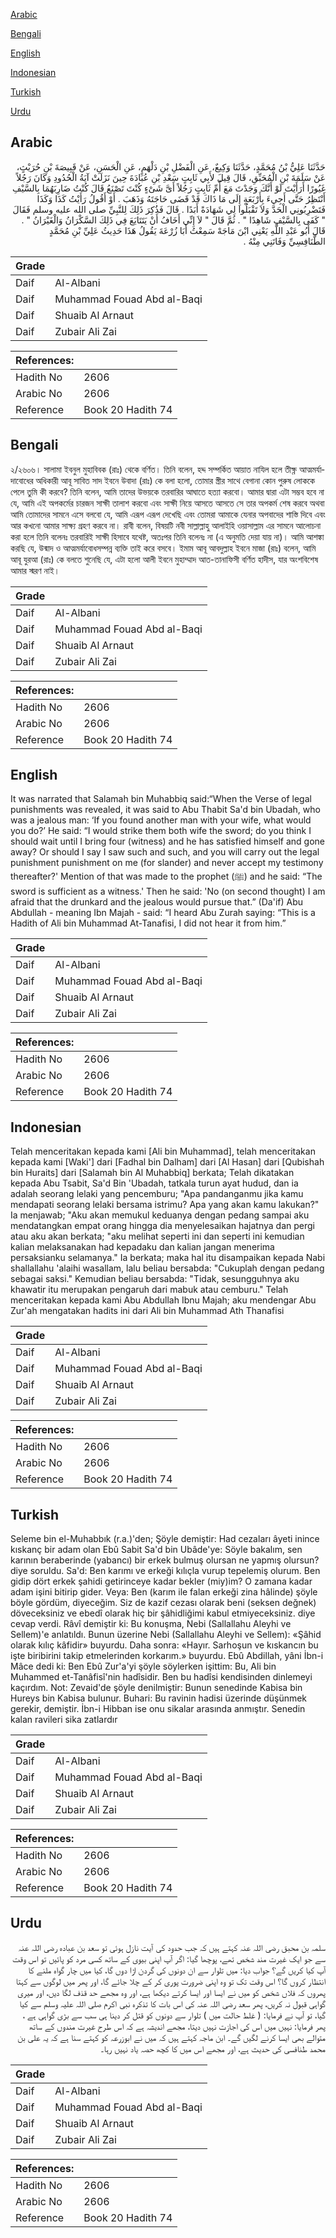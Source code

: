 [Arabic](#arabic)

[Bengali](#bengali)

[English](#english)

[Indonesian](#indonesian)

[Turkish](#turkish)

[Urdu](#urdu)

## Arabic


<div dir="rtl" lang="ar" style={{fontSize:'larger',backgroundColor:'#f8f9fa',padding:20}}>
حَدَّثَنَا عَلِيُّ بْنُ مُحَمَّدٍ، حَدَّثَنَا وَكِيعٌ، عَنِ الْفَضْلِ بْنِ دَلْهَمٍ، عَنِ الْحَسَنِ، عَنْ قَبِيصَةَ بْنِ حُرَيْثٍ، عَنْ سَلَمَةَ بْنِ الْمُحَبِّقِ، قَالَ قِيلَ لأَبِي ثَابِتٍ سَعْدِ بْنِ عُبَادَةَ حِينَ نَزَلَتْ آيَةُ الْحُدُودِ وَكَانَ رَجُلاً غَيُورًا أَرَأَيْتَ لَوْ أَنَّكَ وَجَدْتَ مَعَ أُمِّ ثَابِتٍ رَجُلاً أَىَّ شَىْءٍ كُنْتَ تَصْنَعُ قَالَ كُنْتُ ضَارِبَهُمَا بِالسَّيْفِ أَنْتَظِرُ حَتَّى أَجِيءَ بِأَرْبَعَةٍ إِلَى مَا ذَاكَ قَدْ قَضَى حَاجَتَهُ وَذَهَبَ ‏.‏ أَوْ أَقُولُ رَأَيْتُ كَذَا وَكَذَا فَتَضْرِبُونِي الْحَدَّ وَلاَ تَقْبَلُوا لِي شَهَادَةً أَبَدًا ‏.‏ قَالَ فَذُكِرَ ذَلِكَ لِلنَّبِيِّ صلى الله عليه وسلم فَقَالَ ‏"‏ كَفَى بِالسَّيْفِ شَاهِدًا ‏"‏ ‏.‏ ثُمَّ قَالَ ‏"‏ لاَ إِنِّي أَخَافُ أَنْ يَتَتَايَعَ فِي ذَلِكَ السَّكْرَانُ وَالْغَيْرَانُ ‏"‏ ‏.‏ قَالَ أَبُو عَبْدِ اللَّهِ يَعْنِي ابْنَ مَاجَهْ سَمِعْتُ أَبَا زُرْعَةَ يَقُولُ هَذَا حَدِيثُ عَلِيِّ بْنِ مُحَمَّدٍ الطَّنَافِسِيِّ وَفَاتَنِي مِنْهُ ‏.‏
</div>
<div style={{backgroundColor:'#f8f9fa',padding:20, marginBottom: 10}}><table> <thead> <tr> <th>Grade</th> <th></th> </tr> </thead> <tbody> <tr><td>Daif</td><td>Al-Albani</td></tr><tr><td>Daif</td><td>Muhammad Fouad Abd al-Baqi</td></tr><tr><td>Daif</td><td>Shuaib Al Arnaut</td></tr><tr><td>Daif</td><td>Zubair Ali Zai</td></tr></tbody></table><table> <thead> <tr> <th>References:</th> <th></th> </tr> </thead> <tbody><tr><td>Hadith No</td><td>2606</td></tr><tr><td>Arabic No</td><td>2606</td></tr><tr><td>Reference</td><td>Book 20 Hadith 74</td></tr></tbody></table></div>

## Bengali


<div dir="ltr" lang="bn" style={{fontSize:'larger',backgroundColor:'#f8f9fa',padding:20}}>
২/২৬০৬। সালামা ইবনুল মুহাবিবক (রাঃ) থেকে বর্ণিত। তিনি বলেন, হদ্দ সম্পর্কিত আয়াত নাযিল হলে তীক্ষ্ণ আত্মমর্যাদাবোধের অধিকারী আবূ সাবিত সাদ ইবনে উবাদা (রাঃ) কে বলা হলো, তোমার স্ত্রীর সাথে বেগানা কোন পুরুষ লোককে পেলে তুমি কী করবে? তিনি বলেন, আমি তাদের উভয়কে তরবারির আঘাতে হত্যা করবো। আমার দ্বারা এটা সম্ভব হবে না যে, আমি এই অপকর্মের চারজন সাক্ষী তালাশ করবো এবং সাক্ষী নিয়ে আসতে আসতে সে তার অপকর্ম শেষ করবে অথবা আমি তোমাদের সামনে এসে বলবো যে, আমি এরূপ এরূপ দেখেছি এবং তোমরা আমাকে যেনার অপবাদের শাস্তি দিবে এবং আর কখনো আমার সাক্ষ্য গ্রহণ করবে না। রাবী বলেন, বিষয়টি নবী সাল্লাল্লাহু আলাইহি ওয়াসাল্লাম এর সামনে আলোচনা করা হলে তিনি বলেনঃ তরবারিই সাক্ষী হিসাবে যথেষ্ট, অতঃপর তিনি বলেনঃ না (এ অনুমতি দেয়া যায় না)। আমি আশঙ্কা করছি যে, উন্মাদ ও আত্মমর্যাবোধসম্পন্ন ব্যক্তি তাই করে বসবে। ইমাম আবূ আবদুল্লাহ ইবনে মাজা (রাঃ) বলেন, আমি আবূ যুরআ (রাঃ) কে বলতে শুনেছি যে, এটা হলো আলী ইবনে মুহাম্মাদ আত-তানাফিসী বর্ণিত হাদীস, যার অংশবিশেষ আমার স্মরণ নাই।
</div>
<div style={{backgroundColor:'#f8f9fa',padding:20, marginBottom: 10}}><table> <thead> <tr> <th>Grade</th> <th></th> </tr> </thead> <tbody> <tr><td>Daif</td><td>Al-Albani</td></tr><tr><td>Daif</td><td>Muhammad Fouad Abd al-Baqi</td></tr><tr><td>Daif</td><td>Shuaib Al Arnaut</td></tr><tr><td>Daif</td><td>Zubair Ali Zai</td></tr></tbody></table><table> <thead> <tr> <th>References:</th> <th></th> </tr> </thead> <tbody><tr><td>Hadith No</td><td>2606</td></tr><tr><td>Arabic No</td><td>2606</td></tr><tr><td>Reference</td><td>Book 20 Hadith 74</td></tr></tbody></table></div>

## English


<div dir="ltr" lang="en" style={{fontSize:'larger',backgroundColor:'#f8f9fa',padding:20}}>
It was narrated that Salamah bin Muhabbiq said:“When the Verse of legal punishments was revealed, it was said to Abu Thabit Sa'd bin Ubadah, who was a jealous man: ‘If you found another man with your wife, what would you do?’ He said: “I would strike them both wife the sword; do you think I should wait until I bring four (witness) and he has satisfied himself and gone away? Or should I say I saw such and such, and you will carry out the legal punishment punishment on me (for slander) and never accept my testimony thereafter?' Mention of that was made to the prophet (ﷺ) and he said: “The sword is sufficient as a witness.' Then he said: 'No (on second thought) I am afraid that the drunkard and the jealous would pursue that.” (Da'if) Abu Abdullah - meaning Ibn Majah - said: “I heard Abu Zurah saying: “This is a Hadith of Ali bin Muhammad At-Tanafisi, I did not hear it from him.”
</div>
<div style={{backgroundColor:'#f8f9fa',padding:20, marginBottom: 10}}><table> <thead> <tr> <th>Grade</th> <th></th> </tr> </thead> <tbody> <tr><td>Daif</td><td>Al-Albani</td></tr><tr><td>Daif</td><td>Muhammad Fouad Abd al-Baqi</td></tr><tr><td>Daif</td><td>Shuaib Al Arnaut</td></tr><tr><td>Daif</td><td>Zubair Ali Zai</td></tr></tbody></table><table> <thead> <tr> <th>References:</th> <th></th> </tr> </thead> <tbody><tr><td>Hadith No</td><td>2606</td></tr><tr><td>Arabic No</td><td>2606</td></tr><tr><td>Reference</td><td>Book 20 Hadith 74</td></tr></tbody></table></div>

## Indonesian


<div dir="ltr" lang="id" style={{fontSize:'larger',backgroundColor:'#f8f9fa',padding:20}}>
Telah menceritakan kepada kami [Ali bin Muhammad], telah menceritakan kepada kami [Waki'] dari [Fadhal bin Dalham] dari [Al Hasan] dari [Qubishah bin Huraits] dari [Salamah bin Al Muhabbiq] berkata; Telah dikatakan kepada Abu Tsabit, Sa'd Bin 'Ubadah, tatkala turun ayat hudud, dan ia adalah seorang lelaki yang pencemburu; "Apa pandanganmu jika kamu mendapati seorang lelaki bersama istrimu? Apa yang akan kamu lakukan?" Ia menjawab; "Aku akan memukul keduanya dengan pedang sampai aku mendatangkan empat orang hingga dia menyelesaikan hajatnya dan pergi atau aku akan berkata; "aku melihat seperti ini dan seperti ini kemudian kalian melaksanakan had kepadaku dan kalian jangan menerima persaksianku selamanya." Ia berkata; maka hal itu disampaikan kepada Nabi shallallahu 'alaihi wasallam, lalu beliau bersabda: "Cukuplah dengan pedang sebagai saksi." Kemudian beliau bersabda: "Tidak, sesungguhnya aku khawatir itu merupakan pengaruh dari mabuk atau cemburu." Telah menceritakan kepada kami Abu Abdullah Ibnu Majah; aku mendengar Abu Zur'ah mengatakan hadits ini dari Ali bin Muhammad Ath Thanafisi
</div>
<div style={{backgroundColor:'#f8f9fa',padding:20, marginBottom: 10}}><table> <thead> <tr> <th>Grade</th> <th></th> </tr> </thead> <tbody> <tr><td>Daif</td><td>Al-Albani</td></tr><tr><td>Daif</td><td>Muhammad Fouad Abd al-Baqi</td></tr><tr><td>Daif</td><td>Shuaib Al Arnaut</td></tr><tr><td>Daif</td><td>Zubair Ali Zai</td></tr></tbody></table><table> <thead> <tr> <th>References:</th> <th></th> </tr> </thead> <tbody><tr><td>Hadith No</td><td>2606</td></tr><tr><td>Arabic No</td><td>2606</td></tr><tr><td>Reference</td><td>Book 20 Hadith 74</td></tr></tbody></table></div>

## Turkish


<div dir="ltr" lang="tr" style={{fontSize:'larger',backgroundColor:'#f8f9fa',padding:20}}>
Seleme bin el-Muhabbık (r.a.)'den; Şöyle demiştir: Had cezaları âyeti inince kıskanç bir adam olan Ebû Sabit Sa'd bin Ubâde'ye: Söyle bakalım, sen karının beraberinde (yabancı) bir erkek bulmuş olursan ne yapmış olursun? diye soruldu. Sa'd: Ben karımı ve erkeği kılıçla vurup tepelemiş olurum. Ben gidip dört erkek şahidi getirinceye kadar bekler (miy)im? O zamana kadar adam işini bitirip gider. Veya: Ben (karım ile falan erkeği zina hâlinde) şöyle böyle gördüm, diyeceğim. Siz de kazif cezası olarak beni (seksen değnek) döveceksiniz ve ebedî olarak hiç bir şâhidliğimi kabul etmiyeceksiniz. diye cevap verdi. Râvî demiştir ki: Bu konuşma, Nebi (Sallallahu Aleyhi ve Sellem)'e anlatıldı. Bunun üzerine Nebi (Sallallahu Aleyhi ve Sellem): «Şâhid olarak kılıç kâfidir» buyurdu. Daha sonra: «Hayır. Sarhoşun ve kıskancın bu işte biribirini takip etmelerinden korkarım.» buyurdu. Ebû Abdillah, yâni İbn-i Mâce dedi ki: Ben Ebû Zur'a'yi şöyle söylerken işittim: Bu, Ali bin Muhammed et-Tanâfisî'nin hadîsidir. Ben bu hadîsi kendisinden dinlemeyi kaçırdım. Not: Zevaid'de şöyle denilmiştir: Bunun senedinde Kabisa bin Hureys bin Kabisa bulunur. Buhari: Bu ravinin hadisi üzerinde düşünmek gerekir, demiştir. İbn-i Hibban ise onu sikalar arasında anmıştır. Senedin kalan ravileri sika zatlardır
</div>
<div style={{backgroundColor:'#f8f9fa',padding:20, marginBottom: 10}}><table> <thead> <tr> <th>Grade</th> <th></th> </tr> </thead> <tbody> <tr><td>Daif</td><td>Al-Albani</td></tr><tr><td>Daif</td><td>Muhammad Fouad Abd al-Baqi</td></tr><tr><td>Daif</td><td>Shuaib Al Arnaut</td></tr><tr><td>Daif</td><td>Zubair Ali Zai</td></tr></tbody></table><table> <thead> <tr> <th>References:</th> <th></th> </tr> </thead> <tbody><tr><td>Hadith No</td><td>2606</td></tr><tr><td>Arabic No</td><td>2606</td></tr><tr><td>Reference</td><td>Book 20 Hadith 74</td></tr></tbody></table></div>

## Urdu


<div dir="rtl" lang="ur" style={{fontSize:'larger',backgroundColor:'#f8f9fa',padding:20}}>
سلمہ بن محبق رضی اللہ عنہ کہتے ہیں کہ جب حدود کی آیت نازل ہوئی تو سعد بن عبادہ رضی اللہ عنہ سے جو ایک غیرت مند شخص تھے، پوچھا گیا: اگر آپ اپنی بیوی کے ساتھ کسی مرد کو پائیں تو اس وقت آپ کیا کریں گے؟ جواب دیا: میں تلوار سے ان دونوں کی گردن اڑا دوں گا، کیا میں چار گواہ ملنے کا انتظار کروں گا؟ اس وقت تک تو وہ اپنی ضرورت پوری کر کے چلا جائے گا، اور پھر میں لوگوں سے کہتا پھروں کہ فلاں شخص کو میں نے ایسا اور ایسا کرتے دیکھا ہے، اور وہ مجھے حد قذف لگا دیں، اور میری گواہی قبول نہ کریں، پھر سعد رضی اللہ عنہ کی اس بات کا تذکرہ نبی اکرم صلی اللہ علیہ وسلم سے کیا گیا، تو آپ نے فرمایا: ( غلط حالت میں ) تلوار سے دونوں کو قتل کر دینا ہی سب سے بڑی گواہی ہے ، پھر فرمایا: نہیں میں اس کی اجازت نہیں دیتا، مجھے اندیشہ ہے کہ اس طرح غیرت مندوں کے ساتھ متوالے بھی ایسا کرنے لگیں گے۔ ابن ماجہ کہتے ہیں کہ میں نے ابوزرعہ کو کہتے سنا ہے کہ یہ علی بن محمد طنافسی کی حدیث ہے، اور مجھے اس میں کا کچھ حصہ یاد نہیں رہا۔
</div>
<div style={{backgroundColor:'#f8f9fa',padding:20, marginBottom: 10}}><table> <thead> <tr> <th>Grade</th> <th></th> </tr> </thead> <tbody> <tr><td>Daif</td><td>Al-Albani</td></tr><tr><td>Daif</td><td>Muhammad Fouad Abd al-Baqi</td></tr><tr><td>Daif</td><td>Shuaib Al Arnaut</td></tr><tr><td>Daif</td><td>Zubair Ali Zai</td></tr></tbody></table><table> <thead> <tr> <th>References:</th> <th></th> </tr> </thead> <tbody><tr><td>Hadith No</td><td>2606</td></tr><tr><td>Arabic No</td><td>2606</td></tr><tr><td>Reference</td><td>Book 20 Hadith 74</td></tr></tbody></table></div>